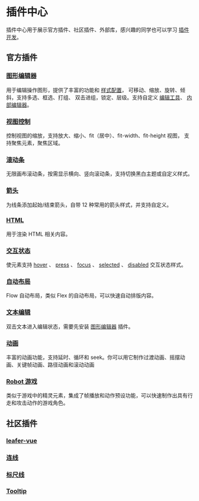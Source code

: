 # 插件中心

插件中心用于展示官方插件、社区插件、外部库，感兴趣的同学也可以学习 [插件开发](./dev.md)。

## 官方插件

### [图形编辑器](/plugin/in/editor/index.md)

用于编辑操作图形，提供了丰富的功能和 [样式配置](/plugin/in/editor/config/base.md)， 可移动、缩放、旋转、倾斜，支持多选、框选、打组、 双击进组，锁定、层级。支持自定义 [编辑工具](/plugin/in/editor/editOuter/register.md)、 [内部编辑器](/plugin/in/editor/editInner/register.md)。

### [视图控制](/plugin/in/view/index.md)

控制视图的缩放，支持放大、缩小、fit（居中）、fit-width、fit-height 视图， 支持聚焦元素，聚焦区域。

### [滚动条](/plugin/in/scroll/index.md)

无限画布滚动条，按需显示横向、竖向滚动条，支持切换黑白主题或自定义样式。

### [箭头](/plugin/in/arrow/index.md)

为线条添加起始/结束箭头，自带 12 种常用的箭头样式，并支持自定义。

### [HTML](/plugin/in/html/index.md)

用于渲染 HTML 相关内容。

### [交互状态](/plugin/in/state/index.md)

使元素支持 [hover](/reference/property/state/hover.md) 、 [press](/reference/property/state/press.md) 、 [focus](/reference/property/state/focus.md) 、 [selected](/reference/property/state/selected.md) 、 [disabled](/reference/property/state/disabled.md) 交互状态样式。

### [自动布局](/plugin/in/flow/index.md)

Flow 自动布局，类似 Flex 的自动布局，可以快速自动排版内容。

### [文本编辑](/plugin/in/text-editor/index.md)

双击文本进入编辑状态，需要先安装 [图形编辑器](/plugin/in/editor/index.md) 插件。

### [动画](/plugin/in/animate/index.md)

丰富的动画功能，支持延时、循环和 seek。你可以用它制作过渡动画、摇摆动画、关键帧动画、路径动画和滚动动画

### [Robot 游戏](/plugin/in/robot/index.md)

类似于游戏中的精灵元素，集成了帧播放和动作预设功能，可以快速制作出具有行走和攻击动作的游戏角色。

<!-- ## 内测插件

SVG 导出插件即将进入内测阶段 -->

## 社区插件

### [leafer-vue](https://leafer-vue.netlify.app)

### [连线](https://www.npmjs.com/package/leafer-x-connector)

### [标尺线](https://www.npmjs.com/package/leafer-x-ruler)

### [Tooltip](https://www.npmjs.com/package/leafer-x-tooltip)
